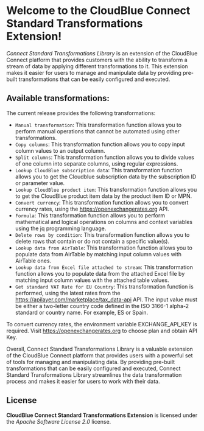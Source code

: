 # Welcome to the CloudBlue Connect Standard Transformations Extension!

*Connect Standard Transformations Library* is an extension of the CloudBlue Connect platform that provides customers with the ability to transform a stream of data by applying different transformations to it. This extension makes it easier for users to manage and manipulate data by providing pre-built transformations that can be easily configured and executed.

## Available transformations:

The current release provides the following transformations:

* `Manual transformation`: This transformation function allows you to perform manual operations that cannot be automated using other transformations.
* `Copy columns`: This transformation function allows you to copy input column values to an output column.
* `Split columns`: This transformation function allows you to divide values of one column into separate columns, using regular expressions.
* `Lookup CloudBlue subscription data`: This transformation function allows you to get the Cloudblue subscription data by the subscription ID or parameter value.
* `Lookup CloudBlue product item`: This transformation function allows you to get the CloudBlue product item data by the product item ID or MPN.
* `Convert currency`: This transformation function allows you to convert currency rates, using the https://openexchangerates.org API.
* `Formula`: This transformation function allows you to perform mathematical and logical operations on columns and context variables using the jq programming language.
* `Delete rows by condition`: This transformation function allows you to delete rows that contain or do not contain a specific value(s).
* `Lookup data from AirTable`: This transformation function allows you to populate data from AirTable by matching input column values with AirTable ones.
* `Lookup data from Excel file attached to stream`: This transformation function allows you to populate data from the attached Excel file by matching input column values with the attached table values.
* `Get standard VAT Rate for EU Country`: This transformation function is performed, using the latest rates from the https://apilayer.com/marketplace/tax_data-api API. The input value must be either a two-letter country code defined in the ISO 3166-1 alpha-2 standard or country name. For example, ES or Spain.


To convert currency rates, the environment variable EXCHANGE_API_KEY is required. Visit https://openexchangerates.org to choose plan and obtain API Key.

Overall, Connect Standard Transformations Library is a valuable extension of the CloudBlue Connect platform that provides users with a powerful set of tools for managing and manipulating data. By providing pre-built transformations that can be easily configured and executed, Connect Standard Transformations Library streamlines the data transformation process and makes it easier for users to work with their data.

## License

**CloudBlue Connect Standard Transformations Extension** is licensed under the *Apache Software License 2.0* license.
